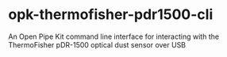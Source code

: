 # opk-thermofisher-pdr1500-cli

An Open Pipe Kit command line interface for interacting with the ThermoFisher pDR-1500 optical dust sensor over USB
